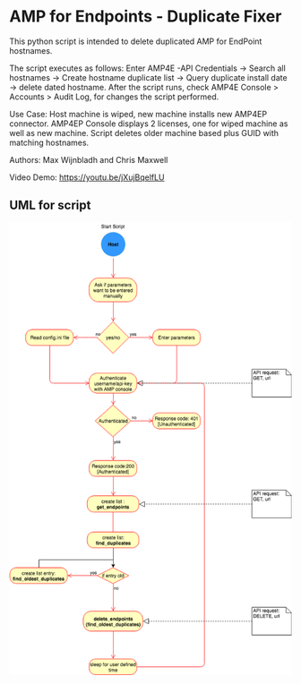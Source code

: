 # AMP for Endpoints - Duplicate Fixer
This python script is intended to delete duplicated AMP for EndPoint hostnames.



The script executes as follows: Enter AMP4E -API Credentials -> Search all hostnames -> Create hostname duplicate list -> Query duplicate install date -> delete dated hostname. After the script runs, check AMP4E Console > Accounts > Audit Log, for changes the script performed.

Use Case: Host machine is wiped, new machine installs new AMP4EP connector. AMP4EP Console displays 2 licenses, one for wiped machine as well as new machine. Script deletes older machine based plus GUID with matching hostnames.

Authors: Max Wijnbladh and Chris Maxwell

Video Demo: https://youtu.be/jXujBqelfLU

## UML for script

![](AMP4EP_Duplicator.png)
